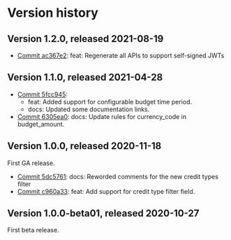 # Version history

## Version 1.2.0, released 2021-08-19

- [Commit ac367e2](https://github.com/googleapis/google-cloud-dotnet/commit/ac367e2): feat: Regenerate all APIs to support self-signed JWTs

## Version 1.1.0, released 2021-04-28

- [Commit 5fcc945](https://github.com/googleapis/google-cloud-dotnet/commit/5fcc945):
  - feat: Added support for configurable budget time period.
  - docs: Updated some documentation links.
- [Commit 6305ea0](https://github.com/googleapis/google-cloud-dotnet/commit/6305ea0): docs: Update rules for currency_code in budget_amount.

## Version 1.0.0, released 2020-11-18

First GA release.

- [Commit 5dc5761](https://github.com/googleapis/google-cloud-dotnet/commit/5dc5761): docs: Reworded comments for the new credit types filter
- [Commit c960a33](https://github.com/googleapis/google-cloud-dotnet/commit/c960a33): feat: Add support for credit type filter field.

## Version 1.0.0-beta01, released 2020-10-27

First beta release.


